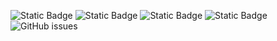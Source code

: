 ![Static Badge](https://img.shields.io/badge/blacklists-61-000000) ![Static Badge](https://img.shields.io/badge/blacklisted-2974849-cc0000) ![Static Badge](https://img.shields.io/badge/whitelisted-2251-00CC00) ![Static Badge](https://img.shields.io/badge/streaming_blacklist-28107-000000) ![GitHub issues](https://img.shields.io/github/issues/fabriziosalmi/blacklists)
